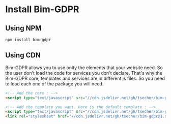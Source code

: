 # Install Bim-GDPR

## Using NPM
    
    npm install bim-gdpr

## Using CDN 
Bim-GDPR allows you to use onlty the elements that your website need. So the user don't load the code for services you don't declare. That's why the Bim-GDPR core, templates and services are in different js files. So you need to load each one of the package you will need.

```html
<!-- Add the core : -->
<script type="text/javascript" src="//cdn.jsdelivr.net/gh/tsecher/bim-gdpr@master/dist/bgdpr.js"></script>

<!-- Add the template you want. Here is the default template : -->
<script type="text/javascript" src="//cdn.jsdelivr.net/gh/tsecher/bim-gdpr@1.x/src/templates/default/dist/default.js"></script>
<link rel="stylesheet" href="//cdn.jsdelivr.net/gh/tsecher/bim-gdpr@1.x/src/templates/default/dist/default.css"/>
```
